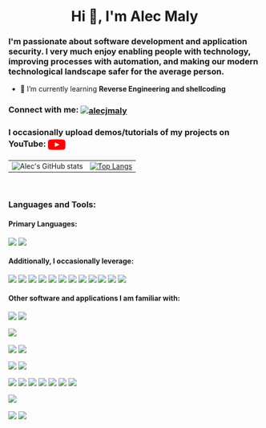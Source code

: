 <!-- 
    badges:             https://shields.io/
    badge icon urls:    https://simpleicons.org/
 -->

<h1 align="center">Hi 👋, I'm Alec Maly</h1>

<h3 align="left">I'm passionate about software development and application security. I very much enjoy enabling people with technology, improving processes with automation, and making our modern technological landscape safer for the average person.</h3>

- 🌱 I’m currently learning **Reverse Engineering and shellcoding**

<h3 align="left">Connect with me:
    <a href="https://linkedin.com/in/alecjmaly" target="blank"><img align="center" src="https://raw.githubusercontent.com/rahuldkjain/github-profile-readme-generator/master/src/images/icons/Social/linked-in-alt.svg" alt="alecjmaly" height="20" width="25" /></a>
</h3>

<h3 align="left">I occasionally upload demos/tutorials of my projects on YouTube:
    <a href="https://www.youtube.com/channel/UCdLLop7QOkTgKlLtzlU1PkA/videos" target="blank"><img align="center" src="https://raw.githubusercontent.com/alecjmaly/alecjmaly/main/youtube-logo.svg" alt="alecjmaly" height="30" width="35" /></a>
</h3>



<!-- https://github.com/anuraghazra/github-readme-stats -->
| | |
| ----- | ---- |
| ![Alec's GitHub stats](https://github-readme-stats.vercel.app/api?username=alecjmaly&show_icons=true&theme=radical&theme=buefy)  |  [![Top Langs](https://github-readme-stats.vercel.app/api/top-langs/?username=alecjmaly&layout=compact)](https://github.com/alecjmaly/github-readme-stats) |


<br>
<h3 align="left">Languages and Tools:</h3>

<h4 align="left">Primary Languages:</h3>

![](https://img.shields.io/badge/JavaScript-informational?style=flat&logo=javascript&logoColor=white&color=2B96BD)
![](https://img.shields.io/badge/PowerShell-informational?style=flat&logo=PowerShell&logoColor=white&color=2B96BD)


<h4 align="left">Additionally, I occasionally leverage:</h3>

![](https://img.shields.io/badge/Bash-informational?style=flat&logo=GNUBash&logoColor=white&color=2B96BD)
![](https://img.shields.io/badge/Python-informational?style=flat&logo=Python&logoColor=white&color=2B96BD)
![](https://img.shields.io/badge/TypeScript-informational?style=flat&logo=TypeScript&logoColor=white&color=2B96BD)
![](https://img.shields.io/badge/DAX-informational?style=flat&logo=DAX&logoColor=white&color=2B96BD)
![](https://img.shields.io/badge/M-informational?style=flat&color=2B96BD)
![](https://img.shields.io/badge/SQL-informational?style=flat&color=2B96BD)
![](https://img.shields.io/badge/Java-informational?style=flat&logo=Java&logoColor=white&color=2B96BD)
![](https://img.shields.io/badge/C/C++/C%23-informational?style=flat&logo=c&logoColor=white&color=2B96BD)
![](https://img.shields.io/badge/Visual%20Basic-informational?style=flat&color=2B96BD)
![](https://img.shields.io/badge/HTML-informational?style=flat&logo=html5&logoColor=white&color=2B96BD)
![](https://img.shields.io/badge/CSS-informational?style=flat&logo=css3&logoColor=white&color=2B96BD)
![](https://img.shields.io/badge/Assembly-informational?style=flat&color=2B96BD)

<h4 align="left">Other software and applications I am familiar with:</h3>

![](https://img.shields.io/badge/OS-Windows-informational?style=flat&logo=windows&logoColor=white&color=2B96BD)
![](https://img.shields.io/badge/OS-Linux-informational?style=flat&logo=linux&logoColor=white&color=2B96BD)



![](https://img.shields.io/badge/Cloud-Microsoft%20Azure-informational?style=flat&logo=MicrosoftAzure&logoColor=white&color=2B96BD)
<br>

![](https://img.shields.io/badge/Editor-VS%20Code-informational?style=flat&logo=visualstudiocode&logoColor=white&color=2B96BD)
![](https://img.shields.io/badge/Editor-vim-informational?style=flat&logo=vim&logoColor=white&color=2B96BD)
<br>

![](https://img.shields.io/badge/source%20control-git-informational?style=flat&logo=git&logoColor=white&color=2B96BD)
![](https://img.shields.io/badge/containerization-docker-informational?style=flat&logo=docker&logoColor=white&color=2B96BD)
<br>

![](https://img.shields.io/badge/API-Postman-informational?style=flat&logo=postman&logoColor=white&color=2B96BD)
![](https://img.shields.io/badge/API-BurpSuite-informational?style=flat&color=2B96BD)
![](https://img.shields.io/badge/disassembler-Ghidra-informational?style=flat&color=2B96BD)
![](https://img.shields.io/badge/debugger-x64dbg-informational?style=flat&color=2B96BD)
![](https://img.shields.io/badge/debugger-gdb-informational?style=flat&color=2B96BD)
![](https://img.shields.io/badge/.NET%20Reverse%20Engineering-dnSpy-informational?style=flat&color=2B96BD)
![](https://img.shields.io/badge/Android%20Reverse%20Engineering-Frida-informational?style=flat&color=2B96BD)
<br>

![](https://img.shields.io/badge/image%20processing-GIMP-informational?style=flat&logo=gimp&logoColor=white&color=2B96BD)
<br>

![](https://img.shields.io/badge/framework-React-informational?style=flat&logo=React&logoColor=white&color=2B96BD)
![](https://img.shields.io/badge/Node.js-informational?style=flat&logo=node.js&logoColor=white&color=2B96BD)
